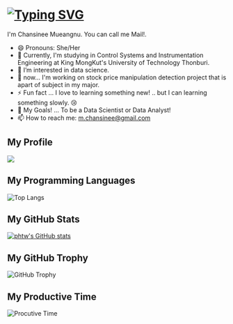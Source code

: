 # [![Typing SVG](https://readme-typing-svg.demolab.com?font=Fira+Code&weight=500&size=30&pause=1000&color=6658F7&width=600&lines=Welcome!+to+my+GitHub+Space+%F0%9F%91%8B)](https://git.io/typing-svg)

I'm Chansinee Mueangnu. You can call me Mail!. 

- 😄 Pronouns: She/Her
- 🌱 Currently, I'm studying in Control Systems and Instrumentation Engineering at King MongKut's University of Technology Thonburi.
- 👀 I’m interested in data science.
- 🔭 now... I'm working on stock price manipulation detection project that is apart of subject in my major.
- ⚡ Fun fact ... I love to learning something new! .. but I can learning something slowly. 😢
- 🌟 My Goals! ... To be a Data Scientist or Data Analyst!
- 📫 How to reach me: m.chansinee@gmail.com

## My Profile
![](http://github-profile-summary-cards.vercel.app/api/cards/profile-details?username=pphtw&theme=tokyonight)

## My Programming Languages
![Top Langs](https://github-readme-stats.vercel.app/api/top-langs/?username=pphtw&layout=compact&theme=tokyonight)

## My GitHub Stats
[![phtw's GitHub stats](https://github-readme-stats.vercel.app/api?username=pphtw&show_icons=true&theme=tokyonight)](https://github.com/pphtw/github-readme-stats)

## My GitHub Trophy
![GitHub Trophy](https://github-profile-trophy.vercel.app/?username=pphtw&theme=tokyonight)

## My Productive Time
![Procutive Time](http://github-profile-summary-cards.vercel.app/api/cards/productive-time?username=pphtw&theme=tokyonight&utcOffset=+7)

<!---
MailChansineee/MailChansineee is a ✨ special ✨ repository because its `README.md` (this file) appears on your GitHub profile.
You can click the Preview link to take a look at your changes.
--->
